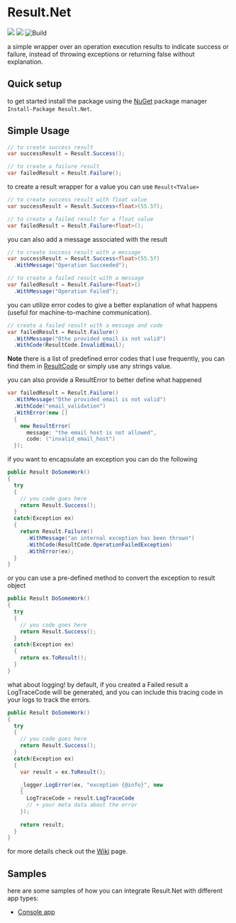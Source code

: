 # Result.Net

[![](https://img.shields.io/github/license/YoussefSell/Result.Net)](https://github.com/YoussefSell/Result.Net/blob/master/LICENSE)
[![](https://img.shields.io/nuget/v/Result.Net)](https://www.nuget.org/packages/Result.Net/)
![Build](https://github.com/YoussefSell/Result.Net/actions/workflows/ci.yml/badge.svg)

a simple wrapper over an operation execution results to indicate success or failure, instead of throwing exceptions or returning false without explanation.

## Quick setup
to get started install the package using the [NuGet](https://www.nuget.org/packages/Result.Net/) package manager `Install-Package Result.Net`.

## Simple Usage
```csharp
// to create success result
var successResult = Result.Success();

// to create a failure result
var failedResult = Result.Failure();
```
to create a result wrapper for a value you can use `Result<TValue>`
```csharp
// to create success result with float value
var successResult = Result.Success<float>(55.5f);

// to create a failed result for a float value
var failedResult = Result.Failure<float>();
```
you can also add a message associated with the result
```csharp
// to create success result with a message
var successResult = Result.Success<float>(55.5f)
  .WithMessage("Operation Succeeded");

// to create a failed result with a message
var failedResult = Result.Failure<float>()
  .WithMessage("Operation Failed");
```
you can utilize error codes to give a better explanation of what happens (useful for machine-to-machine communication).
```csharp
// create a failed result with a message and code
var failedResult = Result.Failure()
  .WithMessage("Othe provided email is not valid")
  .WithCode(ResultCode.InvalidEmail);
```
**Note** there is a list of predefined error codes that I use frequently, you can find them in [ResultCode](https://github.com/YoussefSell/Result.Net/blob/main/src/Result.Net/Constants/ResultCode.cs) or simply use any strings value.

you can also provide a ResultError to better define what happened
```csharp
var failedResult = Result.Failure()
  .WithMessage("Othe provided email is not valid")
  .WithCode("email_validation")
  .WithError(new []
  {
    new ResultError(
      message: "the email host is not allowed",
      code: ("invalid_email_host")
  });
```
if you want to encapsulate an exception you can do the following
```csharp
public Result DoSomeWork()
{
  try
  {
    // you code goes here
    return Result.Success();
  }
  catch(Exception ex)
  {
    return Result.Failure()
      .WithMessage("an internal exception has been thrown")
      .WithCode(ResultCode.OperationFailedException)
      .WithError(ex);
  }
}
```
or you can use a pre-defined method to convert the exception to result object
```csharp
public Result DoSomeWork()
{
  try
  {
    // you code goes here
    return Result.Success();
  }
  catch(Exception ex)
  {
    return ex.ToResult();
  }
}
```
what about logging! by default, if you created a Failed result a LogTraceCode will be generated, and you can include this tracing code in your logs to track the errors.
```csharp
public Result DoSomeWork()
{
  try
  {
    // you code goes here
    return Result.Success();
  }
  catch(Exception ex)
  {
    var result = ex.ToResult();
      
    _logger.LogError(ex, "exception {@info}", new 
    {
      LogTraceCode = result.LogTraceCode
      // + your meta data about the error
    });
    
    return result;
  }
}
```
  
for more details check out the [Wiki](https://github.com/YoussefSell/Result.Net/wiki) page.

## Samples

here are some samples of how you can integrate Result.Net with different app types:

- [Console app](https://github.com/YoussefSell/Result.Net/tree/main/samples/Result.Net.Samples.Console)